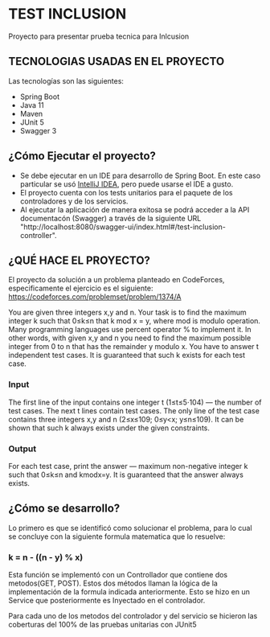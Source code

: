 # TEST INCLUSION
Proyecto para presentar prueba tecnica para Inlcusion

## TECNOLOGIAS USADAS EN EL PROYECTO
Las tecnologías son las siguientes:
* Spring Boot
* Java 11
* Maven
* JUnit 5
* Swagger 3

## ¿Cómo Ejecutar el proyecto?

* Se debe ejecutar en un IDE para desarrollo de Spring Boot. En este caso particular se usó [IntelliJ IDEA](https://www.jetbrains.com/es-es/idea/), pero puede usarse el IDE a gusto.
* El proyecto cuenta con los tests unitarios para el paquete de los controladores y de los servicios.
* Al ejecutar la aplicación de manera exitosa se podrá acceder a la API documentacón (Swagger) a través de la siguiente URL "http://localhost:8080/swagger-ui/index.html#/test-inclusion-controller".


## ¿QUÉ HACE EL PROYECTO?

El proyecto da solución a un problema planteado en CodeForces, especificamente el ejercicio es el siguiente: https://codeforces.com/problemset/problem/1374/A

You are given three integers x,y and n. Your task is to find the maximum integer k such that 0≤k≤n that k mod x = y, where mod is modulo operation. Many programming languages use percent operator % to implement it.
In other words, with given x,y and n you need to find the maximum possible integer from 0 to n that has the remainder y modulo x.
You have to answer t independent test cases. It is guaranteed that such k exists for each test case.

### Input
The first line of the input contains one integer t (1≤t≤5⋅104) — the number of test cases. The next t lines contain test cases.
The only line of the test case contains three integers x,y and n (2≤x≤109; 0≤y<x; y≤n≤109).
It can be shown that such k always exists under the given constraints.

### Output
For each test case, print the answer — maximum non-negative integer k such that 0≤k≤n and kmodx=y. It is guaranteed that the answer always exists.

## ¿Cómo se desarrollo?

Lo primero es que se identificó como solucionar el problema, para lo cual se concluye con la siguiente formula matematica que lo resuelve:
### k = n - ((n - y) % x)

Esta función se implementó con un Controllador que contiene dos metodos(GET, POST). Estos dos métodos llaman la lógica de la implementación de la formula indicada anteriormente. Esto se hizo en un Service que posteriormente es Inyectado en el controlador.

Para cada uno de los metodos del controlador y del servicio se hicieron las coberturas del 100% de las pruebas unitarias con JUnit5









